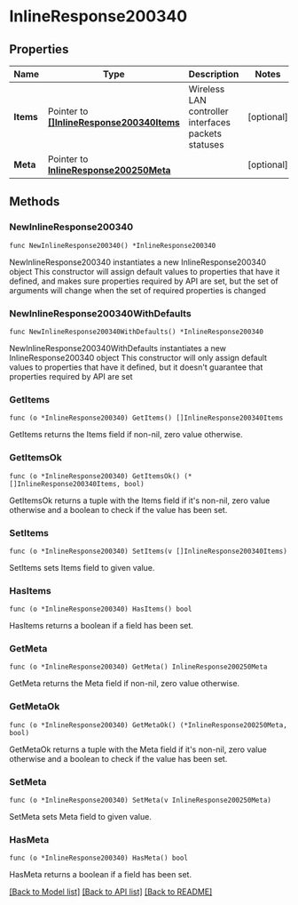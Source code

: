 # InlineResponse200340

## Properties

Name | Type | Description | Notes
------------ | ------------- | ------------- | -------------
**Items** | Pointer to [**[]InlineResponse200340Items**](InlineResponse200340Items.md) | Wireless LAN controller interfaces packets statuses | [optional] 
**Meta** | Pointer to [**InlineResponse200250Meta**](InlineResponse200250Meta.md) |  | [optional] 

## Methods

### NewInlineResponse200340

`func NewInlineResponse200340() *InlineResponse200340`

NewInlineResponse200340 instantiates a new InlineResponse200340 object
This constructor will assign default values to properties that have it defined,
and makes sure properties required by API are set, but the set of arguments
will change when the set of required properties is changed

### NewInlineResponse200340WithDefaults

`func NewInlineResponse200340WithDefaults() *InlineResponse200340`

NewInlineResponse200340WithDefaults instantiates a new InlineResponse200340 object
This constructor will only assign default values to properties that have it defined,
but it doesn't guarantee that properties required by API are set

### GetItems

`func (o *InlineResponse200340) GetItems() []InlineResponse200340Items`

GetItems returns the Items field if non-nil, zero value otherwise.

### GetItemsOk

`func (o *InlineResponse200340) GetItemsOk() (*[]InlineResponse200340Items, bool)`

GetItemsOk returns a tuple with the Items field if it's non-nil, zero value otherwise
and a boolean to check if the value has been set.

### SetItems

`func (o *InlineResponse200340) SetItems(v []InlineResponse200340Items)`

SetItems sets Items field to given value.

### HasItems

`func (o *InlineResponse200340) HasItems() bool`

HasItems returns a boolean if a field has been set.

### GetMeta

`func (o *InlineResponse200340) GetMeta() InlineResponse200250Meta`

GetMeta returns the Meta field if non-nil, zero value otherwise.

### GetMetaOk

`func (o *InlineResponse200340) GetMetaOk() (*InlineResponse200250Meta, bool)`

GetMetaOk returns a tuple with the Meta field if it's non-nil, zero value otherwise
and a boolean to check if the value has been set.

### SetMeta

`func (o *InlineResponse200340) SetMeta(v InlineResponse200250Meta)`

SetMeta sets Meta field to given value.

### HasMeta

`func (o *InlineResponse200340) HasMeta() bool`

HasMeta returns a boolean if a field has been set.


[[Back to Model list]](../README.md#documentation-for-models) [[Back to API list]](../README.md#documentation-for-api-endpoints) [[Back to README]](../README.md)


